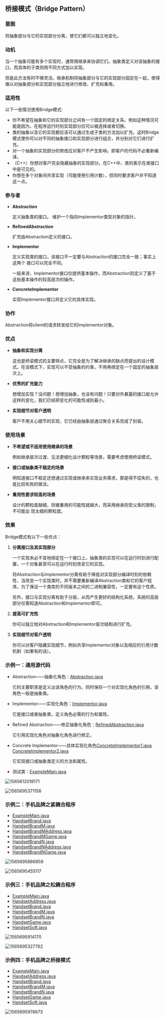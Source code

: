 ## 桥接模式（Bridge Pattern）

### 意图
将抽象部分与它的实现部分分离，使它们都可以独立地变化。

### 动机
当一个抽象可能有多个实现时，通常用继承来协调它们。抽象类定义对该抽象的接口，而具体的子类则用不同方式加以实现。

但是此方法有时不够灵活。继承机制将抽象部分与它的实现部分固定在一起，使得难以对抽象部分和实现部分独立地进行修改、扩充和重用。

### 适用性
以下一些情况使用Bridge模式:
-	你不希望在抽象和它的实现部分之间有一个固定的绑定关系。例如这种情况可能是因为，在程序运行时刻实现部分应可以被选择或者切换。
-	类的抽象以及它的实现都应该可以通过生成子类的方法加以扩充。这时Bridge模式使你可以对不同的抽象接口和实现部分进行组合，并分别对它们进行扩充。
-	对一个抽象的实现部分的修改应对客户不产生影响，即客户的代码不必重新编译。
-	（C++）你想对客户完全隐藏抽象的实现部分。在C++中，类的表示在类接口中是可见的。
-	你想在多个对象间共享实现（可能使用引用计数），但同时要求客户并不知道这一点。

### 参与者
- **Abstraction**

  定义抽象类的接口。
  维护一个指向Implementor类型对象的指针。

- **RefinedAbstraction**

  扩充由Abstraction定义的接口。

- **Implementor**

  定义实现类的接口，该接口不一定要与Abstraction的接口完全一致；事实上这两个
  接口可以完全不同。

  一般来讲，Implementor接口仅提供基本操作，而Abstraction则定义了基于这些基本操作的较高层次的操作。

- **ConcreteImplementor**

  实现Implementor接口并定义它的具体实现。

### 协作

Abstraction将client的请求转发给它的Implementor对象。

### 优点

- **抽象和实现分离**

  这也是桥梁模式的主要特点，它完全是为了解决继承的缺点而提出的设计模式。在该模式下，实现可以不受抽象的约束，不用再绑定在一个固定的抽象层次上。

- **优秀的扩充能力**

  想增加实现？没问题！想增加抽象，也没有问题！只要对外暴露的接口层允许这样的变化，我们已经把变化的可能性减到最小。

- **实现细节对客户透明**

  客户不用关心细节的实现，它已经由抽象层通过聚合关系完成了封装。

### 使用场景

- **不希望或不适用使用继承的场景**

  例如继承层次过渡、无法更细化设计颗粒等场景，需要考虑使用桥梁模式。

- **接口或抽象类不稳定的场景**

  明知道接口不稳定还想通过实现或继承来实现业务需求，那是得不偿失的，也是比较失败的做法。

- **重用性要求较高的场景**

  设计的颗粒度越细，则被重用的可能性就越大，而采用继承则受父类的限制，不可能出
  现太细的颗粒度。

### 效果
Bridge模式有以下一些优点：

1. **分离接口及其实现部分**

   一个实现未必不变地绑定在一个接口上。抽象类的实现可以在运行时刻进行配置，一个对象甚至可以在运行时刻改变它的实现。

   将Abstraction与Implementor分离有助于降低对实现部分编译时刻的依赖性，当改变一个实现类时，并不需要重新编译Abstraction类和它的客户程序。为了保证一个类库的不同版本之间的二进制兼容性，一定要有这个性质。

   另外，接口与实现分离有助于分层，从而产生更好的结构化系统，系统的高层部分仅需知道Abstraction和Implementor即可。

2. **提高可扩充性**

   你可以独立地对Abstraction和Implementor层次结构进行扩充。

3. **实现细节对客户透明**

   你可以对客户隐藏实现细节，例如共享Implementor对象以及相应的引用计数机制（如果有的话）。

### 示例一：通用源代码

- Abstraction——抽象化角色：[Abstraction.java](Pattern42_Bridge/src/main/java/com/jueee/example01/Abstraction.java)

  它的主要职责是定义出该角色的行为，同时保存一个对实现化角色的引用，该角色一般是抽象类。

- Implementor——实现化角色：[Implementor.java](Pattern42_Bridge/src/main/java/com/jueee/example01/Implementor.java)

  它是接口或者抽象类，定义角色必需的行为和属性。

- Refined Abstraction——修正抽象化角色：[RefinedAbstraction.java](Pattern42_Bridge/src/main/java/com/jueee/example01/RefinedAbstraction.java)

  它引用实现化角色对抽象化角色进行修正。

- Concrete Implementor——具体实现化角色[ConcreteImplementor1.java](Pattern42_Bridge/src/main/java/com/jueee/example01/ConcreteImplementor1.java)
  [ConcreteImplementor2.java](Pattern42_Bridge/src/main/java/com/jueee/example01/ConcreteImplementor2.java)

  它实现接口或抽象类定义的方法和属性。

-	测试类：[ExampleMain.java](Pattern42_Bridge/src/main/java/com/jueee/example01/ExampleMain.java)

![1565612018171](assets/1565612018171.png)

![1565695371156](assets/1565695371156.png)

### 示例二：手机品牌之紧耦合程序

-	[ExampleMain.java](Pattern42_Bridge/src/main/java/com/jueee/example02/ExampleMain.java)
-	[HandsetBrand.java](Pattern42_Bridge/src/main/java/com/jueee/example02/HandsetBrand.java)
-	[HandsetBrandM.java](Pattern42_Bridge/src/main/java/com/jueee/example02/HandsetBrandM.java)
-	[HandsetBrandMAddress.java](Pattern42_Bridge/src/main/java/com/jueee/example02/HandsetBrandMAddress.java)
-	[HandsetBrandMGame.java](Pattern42_Bridge/src/main/java/com/jueee/example02/HandsetBrandMGame.java)
-	[HandsetBrandN.java](Pattern42_Bridge/src/main/java/com/jueee/example02/HandsetBrandN.java)
-	[HandsetBrandNAddress.java](Pattern42_Bridge/src/main/java/com/jueee/example02/HandsetBrandNAddress.java)
-	[HandsetBrandNGame.java](Pattern42_Bridge/src/main/java/com/jueee/example02/HandsetBrandNGame.java)

![1565695886859](assets/1565695886859.png)

![1565695455117](assets/1565695455117.png)

### 示例三：手机品牌之松耦合程序

-	[ExampleMain.java](Pattern42_Bridge/src/main/java/com/jueee/example03/ExampleMain.java)
-	[HandsetAddress.java](Pattern42_Bridge/src/main/java/com/jueee/example03/HandsetAddress.java)
-	[HandsetBrand.java](Pattern42_Bridge/src/main/java/com/jueee/example03/HandsetBrand.java)
-	[HandsetBrandM.java](Pattern42_Bridge/src/main/java/com/jueee/example03/HandsetBrandM.java)
-	[HandsetBrandN.java](Pattern42_Bridge/src/main/java/com/jueee/example03/HandsetBrandN.java)
-	[HandsetGame.java](Pattern42_Bridge/src/main/java/com/jueee/example03/HandsetGame.java)
-	[HandsetSoft.java](Pattern42_Bridge/src/main/java/com/jueee/example03/HandsetSoft.java)

![1565695914170](assets/1565695914170.png)

![1565695327762](assets/1565695327762.png)

### 示例四：手机品牌之桥接模式

-	[ExampleMain.java](Pattern42_Bridge/src/main/java/com/jueee/example04/ExampleMain.java)
-	[HandsetAddress.java](Pattern42_Bridge/src/main/java/com/jueee/example04/HandsetAddress.java)
-	[HandsetBrand.java](Pattern42_Bridge/src/main/java/com/jueee/example04/HandsetBrand.java)
-	[HandsetBrandM.java](Pattern42_Bridge/src/main/java/com/jueee/example04/HandsetBrandM.java)
-	[HandsetBrandN.java](Pattern42_Bridge/src/main/java/com/jueee/example04/HandsetBrandN.java)
-	[HandsetGame.java](Pattern42_Bridge/src/main/java/com/jueee/example04/HandsetGame.java)
-	[HandsetSoft.java](Pattern42_Bridge/src/main/java/com/jueee/example04/HandsetSoft.java)

![1565695978673](assets/1565695978673.png)